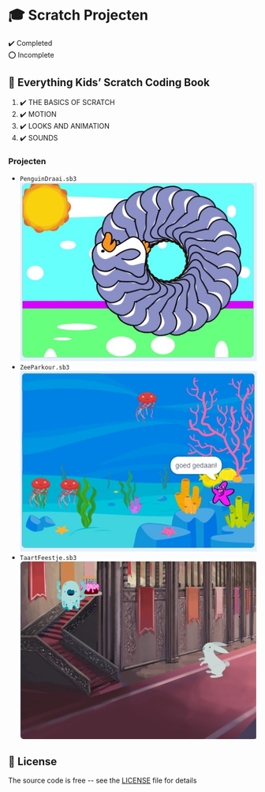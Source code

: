 # :mortar_board: Scratch Projecten

:heavy_check_mark: Completed  
:o: Incomplete

## :beginner: Everything Kids’ Scratch Coding Book

1. :heavy_check_mark: THE BASICS OF SCRATCH
2. :heavy_check_mark: MOTION
3. :heavy_check_mark: LOOKS AND ANIMATION
4. :heavy_check_mark: SOUNDS

### Projecten

- `PenguinDraai.sb3`  
![PenguinDraai](images/Penguin.jpg)
- `ZeeParkour.sb3`  
![ZeeParkour](images/ZeeParkour.jpg)
- `TaartFeestje.sb3`  
![TaartFeestje](images/HaasTartFeestje.jpg)

## :page_with_curl: License

The source code is free -- see the [LICENSE](LICENSE) file for details
